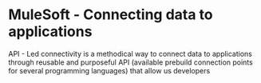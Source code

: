 # MuleSoft - Connecting data to applications 

<a src="https://blogs.mulesoft.com/learn-apis/api-led-connectivity/what-is-api-led-connectivity/">API - Led connectivity</a> is a methodical way to connect data to applications through reusable and purposeful <a src="https://developer.mozilla.org/es/docs/Learn/JavaScript/Client-side_web_APIs/Introduction"> API </a> (available prebuild connection points for several programming languages) that allow us developers 